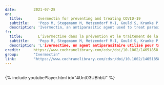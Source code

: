 ```yaml
---
date:        2021-07-28
en:
  title:       Ivermectin for preventing and treating COVID‐19
  subtitle:    'Popp M, Stegemann M, Metzendorf M-I, Gould S, Kranke P, Meybohm P, Skoetz N, Weibel S.'
  description: 'Ivermectin, an antiparasitic agent used to treat parasitic infestations, inhibits the replication of viruses in vitro. The molecular hypothesis of ivermectin's antiviral mode of action suggests an inhibitory effect on severe acute respiratory syndrome coronavirus 2 (SARS‐CoV‐2) replication in the early stages of infection. Currently, evidence on efficacy and safety of ivermectin for prevention of SARS‐CoV‐2 infection and COVID‐19 treatment is conflicting.'
fr: 
  title:       L’ivermectine dans la prévention et le traitement de la COVID‐19
  subtitle:    'Popp M, Stegemann M, Metzendorf M-I, Gould S, Kranke P, Meybohm P, Skoetz N, Weibel S.'
  description: 'L'ivermectine, un agent antiparasitaire utilisé pour traiter les infestations parasitaires, inhibe la réplication des virus in vitro. L'hypothèse moléculaire du mode d'action antiviral de l'ivermectine suggère un effet inhibiteur sur la réplication du coronavirus 2 du syndrome respiratoire aigu sévère (SARS‐CoV‐2) dans les premiers stades de l'infection. Actuellement, les données probantes sur l'efficacité et la tolérance de l'ivermectine dans la prévention de l'infection par le SARS‐CoV‐2 et le traitement de la COVID‐19 sont contradictoires. TEST'
credit:      https://www.cochranelibrary.com/cdsr/doi/10.1002/14651858.CD015017.pub2/full
group:       "Ivermectin"
link:        "https://www.cochranelibrary.com/cdsr/doi/10.1002/14651858.CD015017.pub2/epdf/full"
---
```

<object data="{{ page.link }}" style='height:calc(100vh - 400px); width: 100%' type='application/pdf'></object>
<br/>
{% include youtubePlayer.html id="4Unt03UBhbU" %}